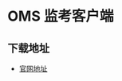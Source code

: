 # OMS 监考客户端

## 下载地址

- [官网地址][oms-official-download-link]

[oms-official-download-link]: https://pintia.cn/download-oms-client
